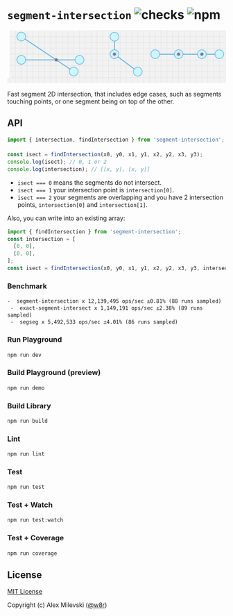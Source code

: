# `segment-intersection` ![checks](https://img.shields.io/github/checks-status/w8r/segment-intersection/main) ![npm](https://img.shields.io/npm/v/segment-intersection)

![Screenshot](playground/screenshot.png)

Fast segment 2D intersection, that includes edge cases, such as segments touching points, or one segment being on top of the other.

## API

```ts
import { intersection, findIntersection } from 'segment-intersection';

const isect = findIntersection(x0, y0, x1, y1, x2, y2, x3, y3);
console.log(isect); // 0, 1 or 2
console.log(intersection); // [[x, y], [x, y]]
```

 - `isect === 0` means the segments do not intersect. 
 - `isect === 1` your intersection point is `intersection[0]`. 
 - `isect === 2` your segments are overlapping and you have 2 intersection points, `intersection[0]` and `intersection[1]`. 

Also, you can write into an existing array:

```ts
import { findIntersection } from 'segment-intersection';
const intersection = [
  [0, 0],
  [0, 0],
];
const isect = findIntersection(x0, y0, x1, y1, x2, y2, x3, y3, intersection);
```

### Benchmark

```
-  segment-intersection x 12,139,495 ops/sec ±0.81% (88 runs sampled)
 -  exact-segment-intersect x 1,149,191 ops/sec ±2.38% (89 runs sampled)
 -  segseg x 5,492,533 ops/sec ±4.01% (86 runs sampled)
```

### Run Playground

```bash
npm run dev
```

### Build Playground (preview)

```bash
npm run demo
```

### Build Library

```bash
npm run build
```

### Lint

```bash
npm run lint
```

### Test

```bash
npm run test
```

### Test + Watch

```bash
npm run test:watch
```

### Test + Coverage

```bash
npm run coverage
```

## License

[MIT License](./LICENSE)

Copyright (c) Alex Milevski ([@w8r](https://github.com/w8r))
